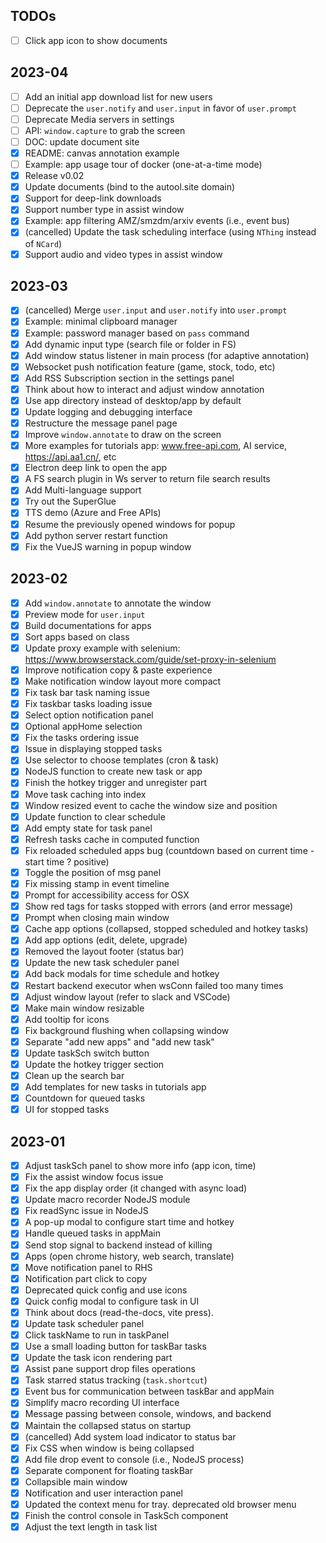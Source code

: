 ## TODOs
- [ ] Click app icon to show documents

## 2023-04
- [ ] Add an initial app download list for new users
- [ ] Deprecate the `user.notify` and `user.input` in favor of `user.prompt`
- [ ] Deprecate Media servers in settings
- [ ] API: `window.capture` to grab the screen
- [ ] DOC: update document site
- [x] README: canvas annotation example
- [ ] Example: app usage tour of docker (one-at-a-time mode)
- [x] Release v0.02
- [x] Update documents (bind to the autool.site domain)
- [x] Support for deep-link downloads
- [x] Support number type in assist window
- [x] Example: app filtering AMZ/smzdm/arxiv events (i.e., event bus)
- [x] (cancelled) Update the task scheduling interface (using `NThing` instead of `NCard`)
- [x] Support audio and video types in assist window

## 2023-03
- [x] (cancelled) Merge `user.input` and `user.notify` into `user.prompt`
- [x] Example: minimal clipboard manager
- [x] Example: password manager based on `pass` command
- [x] Add dynamic input type (search file or folder in FS)
- [x] Add window status listener in main process (for adaptive annotation)
- [x] Websocket push notification feature (game, stock, todo, etc)
- [x] Add RSS Subscription section in the settings panel
- [x] Think about how to interact and adjust window annotation
- [x] Use app directory instead of desktop/app by default
- [x] Update logging and debugging interface
- [x] Restructure the message panel page
- [x] Improve `window.annotate` to draw on the screen
- [x] More examples for tutorials app: www.free-api.com, AI service, https://api.aa1.cn/, etc
- [x] Electron deep link to open the app
- [x] A FS search plugin in Ws server to return file search results
- [x] Add Multi-language support
- [x] Try out the SuperGlue
- [x] TTS demo (Azure and Free APIs)
- [x] Resume the previously opened windows for popup
- [x] Add python server restart function
- [x] Fix the VueJS warning in popup window

## 2023-02
- [x] Add `window.annotate` to annotate the window
- [x] Preview mode for `user.input`
- [x] Build documentations for apps
- [x] Sort apps based on class
- [x] Update proxy example with selenium: https://www.browserstack.com/guide/set-proxy-in-selenium
- [x] Improve notification copy & paste experience
- [x] Make notification window layout more compact
- [x] Fix task bar task naming issue
- [x] Fix taskbar tasks loading issue
- [x] Select option notification panel
- [x] Optional appHome selection
- [x] Fix the tasks ordering issue
- [x] Issue in displaying stopped tasks 
- [x] Use selector to choose templates (cron & task)
- [x] NodeJS function to create new task or app
- [x] Finish the hotkey trigger and unregister part
- [x] Move task caching into index
- [x] Window resized event to cache the window size and position 
- [x] Update function to clear schedule
- [x] Add empty state for task panel
- [x] Refresh tasks cache in computed function
- [x] Fix reloaded scheduled apps bug (countdown based on current time - start time ? positive)
- [x] Toggle the position of msg panel
- [x] Fix missing stamp in event timeline
- [x] Prompt for accessibility access for OSX
- [x] Show red tags for tasks stopped with errors (and error message)
- [x] Prompt when closing main window
- [x] Cache app options (collapsed, stopped scheduled and hotkey tasks)
- [x] Add app options (edit, delete, upgrade)
- [x] Removed the layout footer (status bar)
- [x] Update the new task scheduler panel
- [x] Add back modals for time schedule and hotkey
- [x] Restart backend executor when wsConn failed too many times
- [x] Adjust window layout (refer to slack and VSCode)
- [x] Make main window resizable
- [x] Add tooltip for icons
- [x] Fix background flushing when collapsing window
- [x] Separate "add new apps" and "add new task"
- [x] Update taskSch switch button 
- [x] Update the hotkey trigger section
- [x] Clean up the search bar
- [x] Add templates for new tasks in tutorials app
- [x] Countdown for queued tasks
- [x] UI for stopped tasks

## 2023-01
- [x] Adjust taskSch panel to show more info (app icon, time)
- [x] Fix the assist window focus issue
- [x] Fix the app display order (it changed with async load)
- [x] Update macro recorder NodeJS module
- [x] Fix readSync issue in NodeJS
- [x] A pop-up modal to configure start time and hotkey
- [x] Handle queued tasks in appMain
- [x] Send stop signal to backend instead of killing
- [x] Apps (open chrome history, web search, translate)
- [x] Move notification panel to RHS
- [x] Notification part click to copy
- [x] Deprecated quick config and use icons
- [x] Quick config modal to configure task in UI
- [x] Think about docs (read-the-docs, vite press). 
- [x] Update task scheduler panel
- [x] Click taskName to run in taskPanel
- [x] Use a small loading button for taskBar tasks
- [x] Update the task icon rendering part
- [x] Assist pane support drop files operations
- [x] Task starred status tracking (`task.shortcut`)
- [x] Event bus for communication between taskBar and appMain
- [x] Simplify macro recording UI interface
- [x] Message passing between console, windows, and backend
- [x] Maintain the collapsed status on startup
- [x] (cancelled) Add system load indicator to status bar
- [x] Fix CSS when window is being collapsed
- [x] Add file drop event to console (i.e., NodeJS process)
- [x] Separate component for floating taskBar
- [x] Collapsible main window
- [x] Notification and user interaction panel
- [x] Updated the context menu for tray. deprecated old browser menu
- [x] Finish the control console in TaskSch component
- [x] Adjust the text length in task list